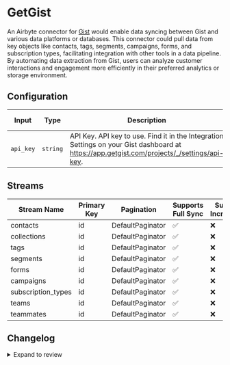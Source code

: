 # GetGist
An Airbyte connector for [Gist](https://getgist.com/) would enable data syncing between Gist and various data platforms or databases. This connector could pull data from key objects like contacts, tags, segments, campaigns, forms, and subscription types, facilitating integration with other tools in a data pipeline. By automating data extraction from Gist, users can analyze customer interactions and engagement more efficiently in their preferred analytics or storage environment.

## Configuration

| Input | Type | Description | Default Value |
|-------|------|-------------|---------------|
| `api_key` | `string` | API Key. API key to use. Find it in the Integration Settings on your Gist dashboard at https://app.getgist.com/projects/_/settings/api-key. |  |

## Streams
| Stream Name | Primary Key | Pagination | Supports Full Sync | Supports Incremental |
|-------------|-------------|------------|---------------------|----------------------|
| contacts | id | DefaultPaginator | ✅ |  ❌  |
| collections | id | DefaultPaginator | ✅ |  ❌  |
| tags | id | DefaultPaginator | ✅ |  ❌  |
| segments | id | DefaultPaginator | ✅ |  ❌  |
| forms | id | DefaultPaginator | ✅ |  ❌  |
| campaigns | id | DefaultPaginator | ✅ |  ❌  |
| subscription_types | id | DefaultPaginator | ✅ |  ❌  |
| teams | id | DefaultPaginator | ✅ |  ❌  |
| teammates | id | DefaultPaginator | ✅ |  ❌  |

## Changelog

<details>
  <summary>Expand to review</summary>

| Version          | Date              | Pull Request | Subject        |
|------------------|-------------------|--------------|----------------|
| 0.0.36 | 2025-10-14 | [68005](https://github.com/airbytehq/airbyte/pull/68005) | Update dependencies |
| 0.0.35 | 2025-10-07 | [67260](https://github.com/airbytehq/airbyte/pull/67260) | Update dependencies |
| 0.0.34 | 2025-09-30 | [66296](https://github.com/airbytehq/airbyte/pull/66296) | Update dependencies |
| 0.0.33 | 2025-09-09 | [66077](https://github.com/airbytehq/airbyte/pull/66077) | Update dependencies |
| 0.0.32 | 2025-08-23 | [65354](https://github.com/airbytehq/airbyte/pull/65354) | Update dependencies |
| 0.0.31 | 2025-08-09 | [64576](https://github.com/airbytehq/airbyte/pull/64576) | Update dependencies |
| 0.0.30 | 2025-08-02 | [64277](https://github.com/airbytehq/airbyte/pull/64277) | Update dependencies |
| 0.0.29 | 2025-07-19 | [63467](https://github.com/airbytehq/airbyte/pull/63467) | Update dependencies |
| 0.0.28 | 2025-07-12 | [63110](https://github.com/airbytehq/airbyte/pull/63110) | Update dependencies |
| 0.0.27 | 2025-07-05 | [62783](https://github.com/airbytehq/airbyte/pull/62783) | Update dependencies |
| 0.0.26 | 2025-06-28 | [62418](https://github.com/airbytehq/airbyte/pull/62418) | Update dependencies |
| 0.0.25 | 2025-06-21 | [61971](https://github.com/airbytehq/airbyte/pull/61971) | Update dependencies |
| 0.0.24 | 2025-06-14 | [61255](https://github.com/airbytehq/airbyte/pull/61255) | Update dependencies |
| 0.0.23 | 2025-05-24 | [60385](https://github.com/airbytehq/airbyte/pull/60385) | Update dependencies |
| 0.0.22 | 2025-05-10 | [59924](https://github.com/airbytehq/airbyte/pull/59924) | Update dependencies |
| 0.0.21 | 2025-05-03 | [59400](https://github.com/airbytehq/airbyte/pull/59400) | Update dependencies |
| 0.0.20 | 2025-04-26 | [58876](https://github.com/airbytehq/airbyte/pull/58876) | Update dependencies |
| 0.0.19 | 2025-04-19 | [58360](https://github.com/airbytehq/airbyte/pull/58360) | Update dependencies |
| 0.0.18 | 2025-04-12 | [57802](https://github.com/airbytehq/airbyte/pull/57802) | Update dependencies |
| 0.0.17 | 2025-04-05 | [57242](https://github.com/airbytehq/airbyte/pull/57242) | Update dependencies |
| 0.0.16 | 2025-03-29 | [56513](https://github.com/airbytehq/airbyte/pull/56513) | Update dependencies |
| 0.0.15 | 2025-03-22 | [55979](https://github.com/airbytehq/airbyte/pull/55979) | Update dependencies |
| 0.0.14 | 2025-03-08 | [55284](https://github.com/airbytehq/airbyte/pull/55284) | Update dependencies |
| 0.0.13 | 2025-03-01 | [54457](https://github.com/airbytehq/airbyte/pull/54457) | Update dependencies |
| 0.0.12 | 2025-02-15 | [53725](https://github.com/airbytehq/airbyte/pull/53725) | Update dependencies |
| 0.0.11 | 2025-02-08 | [53352](https://github.com/airbytehq/airbyte/pull/53352) | Update dependencies |
| 0.0.10 | 2025-02-01 | [52830](https://github.com/airbytehq/airbyte/pull/52830) | Update dependencies |
| 0.0.9 | 2025-01-25 | [52331](https://github.com/airbytehq/airbyte/pull/52331) | Update dependencies |
| 0.0.8 | 2025-01-18 | [51653](https://github.com/airbytehq/airbyte/pull/51653) | Update dependencies |
| 0.0.7 | 2025-01-11 | [51085](https://github.com/airbytehq/airbyte/pull/51085) | Update dependencies |
| 0.0.6 | 2024-12-28 | [50512](https://github.com/airbytehq/airbyte/pull/50512) | Update dependencies |
| 0.0.5 | 2024-12-21 | [50018](https://github.com/airbytehq/airbyte/pull/50018) | Update dependencies |
| 0.0.4 | 2024-12-14 | [49532](https://github.com/airbytehq/airbyte/pull/49532) | Update dependencies |
| 0.0.3 | 2024-12-12 | [49192](https://github.com/airbytehq/airbyte/pull/49192) | Update dependencies |
| 0.0.2 | 2024-12-11 | [48908](https://github.com/airbytehq/airbyte/pull/48908) | Starting with this version, the Docker image is now rootless. Please note that this and future versions will not be compatible with Airbyte versions earlier than 0.64 |
| 0.0.1 | 2024-10-31 | | Initial release by [@parthiv11](https://github.com/parthiv11) via Connector Builder |

</details>

